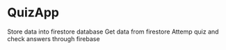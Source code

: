 # QuizApp
Store data into firestore database
Get data from firestore
Attemp quiz and check answers through firebase
